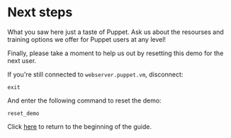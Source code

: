 # Next steps

What you saw here just a taste of Puppet. Ask us about the resourses and
training options we offer for Puppet users at any level!

Finally, please take a moment to help us out by resetting this demo for
the next user.

If you're still connected to `webserver.puppet.vm`, disconnect:

    exit

And enter the following command to reset the demo:

    reset_demo

Click [here](/) to return to the beginning of the guide.
